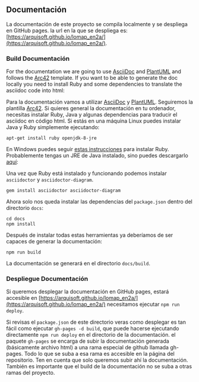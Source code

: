 ## Documentación
La documentación de este proyecto se compila localmente y se despliega en GitHub pages.
la url en la que se despliega es: [https://arquisoft.github.io/lomap_en2a/](https://arquisoft.github.io/lomap_en2a/).

### Build Documentación
For the documentation we are going to use [AsciiDoc](https://asciidoc.org/) and [PlantUML](https://plantuml.com) and follows the [Arc42](https://github.com/arc42/arc42-template) template. If you want to be able to generate the doc locally you need to install Ruby and some dependencies to translate the asciidoc code into html:

Para la documentación vamos a utilizar [AsciiDoc](https://asciidoc.org/) y [PlantUML](https://plantuml.com). Seguiremos la plantilla [Arc42](https://github.com/arc42/arc42-template). Si quieres general la documentación en tu ordenador, necesitas instalar Ruby, Java y algunas dependencias para traducir el asciidoc en código html. Si estás en una máquina Linux puedes instalar Java y Ruby simplemente ejecutando:

```shell
apt-get install ruby openjdk-8-jre
```

En Windows puedes seguir [estas instrucciones](https://www.ruby-lang.org/en/documentation/installation) para instalar Ruby. Probablemente tengas un JRE de Java instalado, sino puedes descargarlo [aquí](https://www.oracle.com/es/java/technologies/javase/javase8-archive-downloads.html): 

Una vez que Ruby está instalado y funcionando podemos instalar `asciidoctor` y `asciidoctor-diagram`.

```shell
gem install asciidoctor asciidoctor-diagram
```

Ahora solo nos queda instalar las dependencias del `package.json` dentro del directorio `docs`:

```shell
cd docs
npm install
```
Después de instalar todas estas herramientas ya deberíamos de ser capaces de generar la documentación:
```shell
npm run build
```
La documentación se generará en el directorio `docs/build`. 

### Despliegue Documentación
Si queremos desplegar la documentación en GitHub pages, estará accesible en [https://arquisoft.github.io/lomap_en2a/](https://arquisoft.github.io/lomap_en2a/) necesitamos ejecutar `npm run deploy`.

Si revisas el `package.json` de este directorio veras como desplegar es tan fácil como ejecutar `gh-pages -d build`, que puede hacerse ejecutando directamente `npm run deploy` en el directorio de la documentación. el paquete `gh-pages` se encarga de subir la documentación generada (básicamente archivo html) a una rama especial de github llamada gh-pages. Todo lo que se suba a esa rama es accesible en la página del repositorio. Ten en cuenta que solo queremos subir ahí la documentación. También es importante que el build de la documentación no se suba a otras ramas del proyecto.